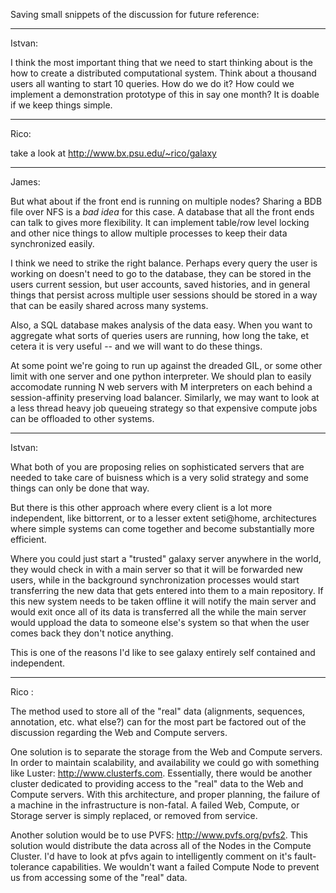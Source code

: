 Saving small snippets of the discussion for future reference:

----
Istvan:

I think the most important thing that we need to start thinking
about is the how to create a distributed computational system. Think
about a thousand users all wanting to start 10 queries. How do we do
it? How could we implement a demonstration prototype of  this in say
one month? It is doable if we keep things simple.

----

Rico: 

take a look at http://www.bx.psu.edu/~rico/galaxy

----

James: 

But what about if the front end is running on multiple nodes? Sharing
a BDB file over NFS is a _bad idea_ for this case. A database that
all the front ends can talk to gives more flexibility. It can
implement table/row level locking and other nice things to allow
multiple processes to keep their data synchronized easily.

I think we need to strike the right balance. Perhaps every query the
user is working on doesn't need to go to the database, they can be
stored in the users current session, but user accounts, saved
histories, and in general things that persist across multiple user
sessions should be stored in a way that can be easily shared across
many systems.

Also, a SQL database makes analysis of the data easy. When you want
to aggregate what sorts of queries users are running, how long the
take, et cetera it is very useful -- and we will want to do these
things.

At some point we're going to run up against the dreaded GIL, or some other limit with one server and one
python interpreter. We should plan to easily accomodate running N web
servers with M interpreters on each behind a session-affinity
preserving load balancer. Similarly, we may want to look at a less
thread heavy job queueing strategy so that expensive compute jobs can
be offloaded to other systems.

----

Istvan:

What both of you are proposing relies on sophisticated servers that
are needed to take care of buisness which is a very solid strategy and
some things can only be done that way.

But there is this other approach where every client is a lot more
independent, like bittorrent, or to a lesser extent seti@home,
architectures where simple systems can come together and become
substantially more efficient.

Where you could just start a "trusted" galaxy server anywhere in the
world, they would check in with a main server  so that it will be
forwarded new users,  while in the background synchronization
processes would start transferring the new data that gets entered into
them to a main repository. If this new system needs to be taken
offline it will notify the main server and would exit once all of  its
data is transferred all the while the main server would uppload the
data to someone else's system so that when the user comes back they
don't notice anything.

This is one of the reasons I'd like to see galaxy entirely self
contained and independent.

----

Rico :

The method used to store all of the "real" data (alignments,
sequences, annotation, etc.  what else?) can for the most part be
factored out of the discussion regarding the Web and Compute servers.

One solution is to separate the storage from the Web and Compute
servers.  In order to maintain scalability, and availability we could
go with something like Luster:  http://www.clusterfs.com.
Essentially, there would be another cluster dedicated to providing
access to the "real" data to the Web and Compute servers.  With this
architecture, and proper planning, the failure of a machine in the
infrastructure is non-fatal.  A failed Web, Compute, or Storage
server is simply replaced, or removed from service.

Another solution would be to use PVFS: http://www.pvfs.org/pvfs2.
This solution would distribute the data across all of the Nodes in
the Compute Cluster.  I'd have to look at pfvs again to intelligently
comment on it's fault-tolerance capabilities.  We wouldn't want a
failed Compute Node to prevent us from accessing some of the "real"
data.
